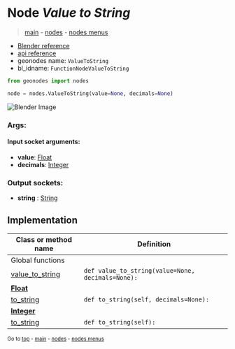 # Node *Value to String*

> [main](../structure.md) - [nodes](nodes.md) - [nodes menus](nodes_menus.md)

- [Blender reference](https://docs.blender.org/manual/en/latest/modeling/geometry_nodes/text/value_to_string.html)
- [api reference](https://docs.blender.org/api/current/bpy.types.FunctionNodeValueToString.html)
- geonodes name: `ValueToString`
- bl_idname: `FunctionNodeValueToString`

```python
from geonodes import nodes

node = nodes.ValueToString(value=None, decimals=None)
```

![Blender Image](https://docs.blender.org/manual/en/latest/_images/node-types_FunctionNodeValueToString.webp)

### Args:

#### Input socket arguments:

- **value**: [Float](Float.md)
- **decimals**: [Integer](Integer.md)

### Output sockets:

- **string** : [String](String.md)

## Implementation

| Class or method name | Definition |
|----------------------|------------|
| Global functions |
| [value_to_string](A.md#value_to_string) | `def value_to_string(value=None, decimals=None):` |
| **[Float](Float.md)** |
| [to_string](Float.md#to_string) | `def to_string(self, decimals=None):` |
| **[Integer](Integer.md)** |
| [to_string](Integer.md#to_string) | `def to_string(self):` |

<sub>Go to [top](#node-Value-to-String) - [main](../structure.md) - [nodes](nodes.md) - [nodes menus](nodes_menus.md)</sub>

